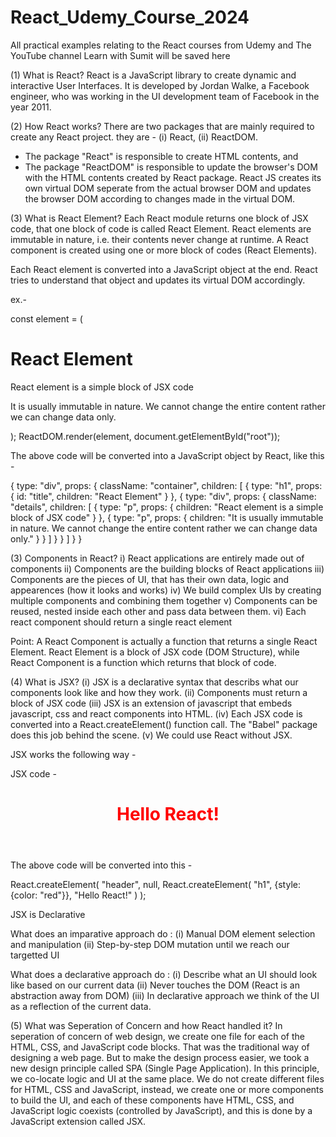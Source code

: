 # React_Udemy_Course_2024

All practical examples relating to the React courses from Udemy and The YouTube channel Learn with Sumit will be saved here

(1) What is React?
React is a JavaScript library to create dynamic and interactive User Interfaces.
It is developed by Jordan Walke, a Facebook engineer, who was working in the UI development team of Facebook in the year 2011.

(2) How React works?
There are two packages that are mainly required to create any React project. they are - 
(i) React, (ii) ReactDOM.
* The package "React" is responsible to create HTML contents, and
* The package "ReactDOM" is responsible to update the browser's DOM with the HTML contents created by React package.
React JS creates its own virtual DOM seperate from the actual browser DOM and updates the browser DOM according to changes made in the virtual DOM.

(3) What is React Element?
Each React module returns one block of JSX code, that one block of code is called React Element.
React elements are immutable in nature, i.e. their contents never change at runtime.
A React component is created using one or more block of codes (React Elements).

Each React element is converted into a JavaScript object at the end. React tries to understand that object and updates its virtual DOM accordingly.

ex.-

const element = (
  <div className="container">
    <h1 id="title">React Element</h1>
    <div className="details">
      <p>React element is a simple block of JSX code</p>
      <p>It is usually immutable in nature. We cannot change the entire content rather we can change data only.</p>
    </div>
  </div>
);
ReactDOM.render(element, document.getElementById("root"));

The above code will be converted into a JavaScript object by React, like this -

{
  type: "div",
  props: {
    className: "container",
    children: [
      {
        type: "h1",
        props: {
          id: "title",
          children: "React Element"
        }
      },
      {
        type: "div",
        props: {
          className: "details",
          children: [
            {
              type: "p",
              props: {
                children: "React element is a simple block of JSX code"
              }
            },
            {
              type: "p",
              props: {
                children: "It is usually immutable in nature. We cannot change the entire content rather we can change data only."
              }
            }
          ]
        }
      }
    ]
  }
}

(3) Components in React?
i) React applications are entirely made out of components
ii) Components are the building blocks of React applications
iii) Components are the pieces of UI, that has their own data, logic and appearences (how it looks and works)
iv) We build complex UIs by creating multiple components and combining them together
v) Components can be reused, nested inside each other and pass data between them.
vi) Each react component should return a single react element

Point: A React Component is actually a function that returns a single React Element. React Element is a block of JSX code (DOM Structure), while React Component is a function which returns that block of code.

(4) What is JSX?
(i) JSX is a declarative syntax that describs what our components look like and how they work.
(ii) Components must return a block of JSX code
(iii) JSX is an extension of javascript that embeds javascript, css and react components into HTML.
(iv) Each JSX code is converted into a React.createElement() function call. The "Babel" package does this job behind the scene.
(v) We could use React without JSX.

JSX works the following way -

JSX code -

<header>
  <h1 style="color: red;">Hello React!</h1>
</header>

The above code will be converted into this -

React.createElement(
"header",
null,
React.createElement(
"h1",
{style: {color: "red"}},
"Hello React!"
)
);

JSX is Declarative

What does an imparative approach do :
(i) Manual DOM element selection and manipulation
(ii) Step-by-step DOM mutation until we reach our targetted UI

What does a declarative approach do :
(i) Describe what an UI should look like based on our current data
(ii) Never touches the DOM (React is an abstraction away from DOM)
(iii) In declarative approach we think of the UI as a reflection of the current data.

(5) What was Seperation of Concern and how React handled it?
In seperation of concern of web design, we create one file for each of the HTML, CSS, and JavaScript code blocks. That was the traditional way of designing a web page.
But to make the design process easier, we took a new design principle called SPA (Single Page Application). In this principle, we co-locate logic and UI at the same place. We do not create different files for HTML, CSS and JavaScript, instead, we create one or more components to build the UI, and each of these components have HTML, CSS, and JavaScript logic coexists (controlled by JavaScript), and this is done by a JavaScript extension called JSX.

